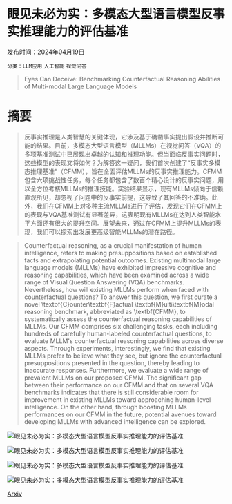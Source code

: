 # 眼见未必为实：多模态大型语言模型反事实推理能力的评估基准

发布时间：2024年04月19日

`分类：LLM应用` `人工智能` `视觉问答`

> Eyes Can Deceive: Benchmarking Counterfactual Reasoning Abilities of Multi-modal Large Language Models

# 摘要

> 反事实推理是人类智慧的关键体现，它涉及基于确凿事实提出假设并推断可能的结果。目前，多模态大型语言模型（MLLMs）在视觉问答（VQA）的多项基准测试中已展现出卓越的认知和推理功能。但当面临反事实问题时，这些模型的表现又将如何？为解答这一疑问，我们首次创建了“反事实多模态推理基准”（CFMM），旨在全面评估MLLMs的反事实推理能力。CFMM包含六项挑战性任务，每个任务都包含了数百个精心设计的反事实问题，用以全方位考核MLLMs的推理技能。实验结果显示，现有MLLMs倾向于信赖直观所见，却忽视了问题中的反事实前提，这导致了其回答的不准确。此外，我们在CFMM上对多种主流MLLMs进行了评估，发现它们在CFMM上的表现与VQA基准测试有显著差异，这表明现有MLLMs在达到人类智能水平方面还有很大的提升空间。展望未来，通过在CFMM上提升MLLMs的表现，我们可以探索出发展更高级智能MLLMs的潜在路径。

> Counterfactual reasoning, as a crucial manifestation of human intelligence, refers to making presuppositions based on established facts and extrapolating potential outcomes. Existing multimodal large language models (MLLMs) have exhibited impressive cognitive and reasoning capabilities, which have been examined across a wide range of Visual Question Answering (VQA) benchmarks. Nevertheless, how will existing MLLMs perform when faced with counterfactual questions? To answer this question, we first curate a novel \textbf{C}ounter\textbf{F}actual \textbf{M}ulti\textbf{M}odal reasoning benchmark, abbreviated as \textbf{CFMM}, to systematically assess the counterfactual reasoning capabilities of MLLMs. Our CFMM comprises six challenging tasks, each including hundreds of carefully human-labeled counterfactual questions, to evaluate MLLM's counterfactual reasoning capabilities across diverse aspects. Through experiments, interestingly, we find that existing MLLMs prefer to believe what they see, but ignore the counterfactual presuppositions presented in the question, thereby leading to inaccurate responses. Furthermore, we evaluate a wide range of prevalent MLLMs on our proposed CFMM. The significant gap between their performance on our CFMM and that on several VQA benchmarks indicates that there is still considerable room for improvement in existing MLLMs toward approaching human-level intelligence. On the other hand, through boosting MLLMs performances on our CFMM in the future, potential avenues toward developing MLLMs with advanced intelligence can be explored.

![眼见未必为实：多模态大型语言模型反事实推理能力的评估基准](../../../paper_images/2404.12966/intro.png)

![眼见未必为实：多模态大型语言模型反事实推理能力的评估基准](../../../paper_images/2404.12966/x1.png)

![眼见未必为实：多模态大型语言模型反事实推理能力的评估基准](../../../paper_images/2404.12966/exps.png)

![眼见未必为实：多模态大型语言模型反事实推理能力的评估基准](../../../paper_images/2404.12966/x2.png)

[Arxiv](https://arxiv.org/abs/2404.12966)